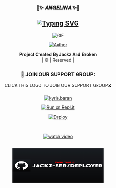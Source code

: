 <h3 align="center">💖✨️ 𝑨𝑵𝑮𝑬𝑳𝑰𝑵𝑨 ✨️💖</h3>

<div align="center">

## [![Typing SVG](https://readme-typing-svg.herokuapp.com?font=Rockstar-ExtraBold&color=F33A6A&lines=𝙒𝙀𝙇𝘾𝙊𝙈𝙀+𝙏𝙊+𝙈𝙄𝙎𝙎+𝙃𝙀𝙇𝙀𝙉𝘼+𝙒𝘼+𝘽𝙊𝙏+𝙍𝙀𝙋𝙊.;𝘾𝙍𝙀𝘼𝙏𝙀𝘿+𝘽𝙔+𝙅𝘼𝘾𝙆𝙕+𝘼𝙉𝘿+𝘽𝙍𝙊𝙆𝙀𝙉;𝙏𝙃𝙄𝙎+𝙄𝙎+𝘼+𝘽𝙂𝙈+𝙎𝙏𝙄𝘾𝙆𝙀𝙍+𝘽𝙊𝙏;𝙒𝙄𝙏𝙃+𝙈𝙊𝙍𝙀+𝙁𝙀𝘼𝙏𝙐𝙍𝙀𝙎;𝙏𝙃𝘼𝙉𝙆𝙎+𝙁𝙊𝙍+𝙑𝙄𝙎𝙄𝙏𝙄𝙉𝙂+𝙊𝙐𝙍+𝙂𝙄𝙏)](https://git.io/typing-svg)

 </a>
</p>
<div align="center">
  <p align="center">
<img src="https://i.imgur.com/f4jghJZ.jpeg?cid=790b7611a48d56eec88e20cfedb2c8be6e08c0fde3f8fe72&rid=giphy.gif&ct=g.gif" alt="GIF" width="300" height="275"/>
</p>
  <p align="center">
<a href="https://github.com/Jackz-ser"><img title="Author" src="https://img.shields.io/badge/Author - Jackz and broken-cyberchekuthan/Amalser_v2?color=blue&style=for-the-badge&logo=whatsapp"></a>
</p>
</div>
<p align="center">
𝐏𝐫𝐨𝐣𝐞𝐜𝐭 𝐂𝐫𝐞𝐚𝐭𝐞𝐝 𝐁𝐲 𝐉𝐚𝐜𝐤𝐳 𝐀𝐧𝐝 𝐁𝐫𝐨𝐤𝐞𝐧
    <br>
       | © |
        Reserved |
    <br> 
</p>

##
  <h3 align="center">📢 JOIN OUR SUPPORT GROUP:</h3>
<p align="center">
CLICK THIS LOGO TO JOIN OUR SUPPORT GROUP🎗️
    <br>
<br>
  <a href="https://chat.whatsapp.com/DqtTdFz3yTvDNi1QihM0EP" target="blank"><img align="center" src="https://i.imgur.com/3jHCuxq.png" alt="kyrie.baran" height="200" width="300" /></a>
</p>


<div align="center">
  
[![Run on Repl.it](https://repl.it/badge/github/quiec/whatsAlfa)](https://replit.com/@BLAICN/Angelina?v=1)

[![Deploy](https://www.herokucdn.com/deploy/button.svg)](https://heroku.com/deploy?template=https://github.com/Jackz-ser/deployer)
<br>
<div>
<br>
  
<a href="no links" target="blank"><img align="center" src="/language/Deploy.png" alt="watch video" height="112" width="310" /></a>
  <div>
<br>
<a href="https://github.com/Jackz-ser/deployer"><img align="center" src="/language/repo.jpg" alt="Fork and deploy" height="112" width="300" /></a>
   <br>
  



